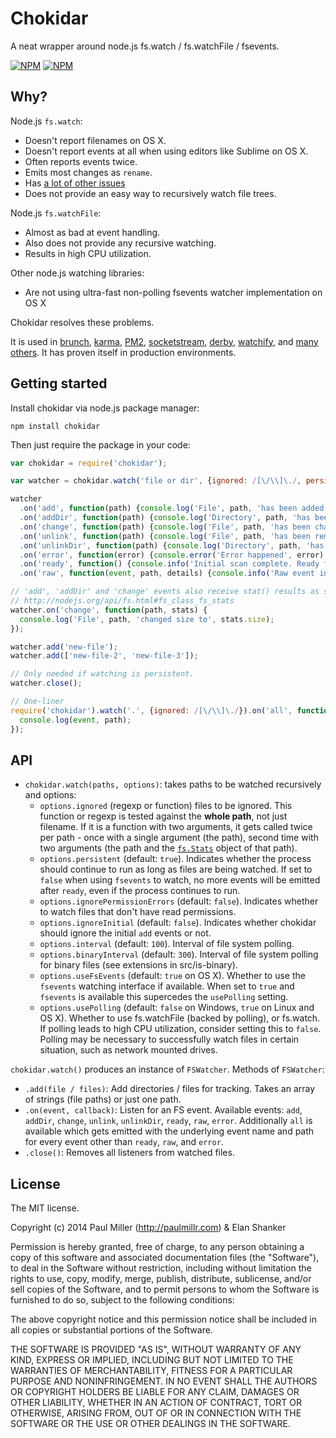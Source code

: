 # Chokidar
A neat wrapper around node.js fs.watch / fs.watchFile / fsevents.

[![NPM](https://nodei.co/npm-dl/chokidar.png)](https://nodei.co/npm/chokidar/)
[![NPM](https://nodei.co/npm/chokidar.png?downloads=true&downloadRank=true&stars=true)](https://nodei.co/npm/chokidar/)

## Why?
Node.js `fs.watch`:

* Doesn't report filenames on OS X.
* Doesn't report events at all when using editors like Sublime on OS X.
* Often reports events twice.
* Emits most changes as `rename`.
* Has [a lot of other issues](https://github.com/joyent/node/search?q=fs.watch&type=Issues)
* Does not provide an easy way to recursively watch file trees.

Node.js `fs.watchFile`:

* Almost as bad at event handling.
* Also does not provide any recursive watching.
* Results in high CPU utilization.

Other node.js watching libraries:

* Are not using ultra-fast non-polling fsevents watcher implementation on OS X

Chokidar resolves these problems.

It is used in
[brunch](http://brunch.io),
[karma](http://karma-runner.github.io),
[PM2](https://github.com/Unitech/PM2),
[socketstream](http://www.socketstream.org), 
[derby](http://derbyjs.com/),
[watchify](https://github.com/substack/watchify),
and [many others](https://www.npmjs.org/browse/depended/chokidar/).
It has proven itself in production environments.

## Getting started
Install chokidar via node.js package manager:

    npm install chokidar

Then just require the package in your code:

```javascript
var chokidar = require('chokidar');

var watcher = chokidar.watch('file or dir', {ignored: /[\/\\]\./, persistent: true});

watcher
  .on('add', function(path) {console.log('File', path, 'has been added');})
  .on('addDir', function(path) {console.log('Directory', path, 'has been added');})
  .on('change', function(path) {console.log('File', path, 'has been changed');})
  .on('unlink', function(path) {console.log('File', path, 'has been removed');})
  .on('unlinkDir', function(path) {console.log('Directory', path, 'has been removed');})
  .on('error', function(error) {console.error('Error happened', error);})
  .on('ready', function() {console.info('Initial scan complete. Ready for changes.')})
  .on('raw', function(event, path, details) {console.info('Raw event info:', event, path, details)})

// 'add', 'addDir' and 'change' events also receive stat() results as second argument.
// http://nodejs.org/api/fs.html#fs_class_fs_stats
watcher.on('change', function(path, stats) {
  console.log('File', path, 'changed size to', stats.size);
});

watcher.add('new-file');
watcher.add(['new-file-2', 'new-file-3']);

// Only needed if watching is persistent.
watcher.close();

// One-liner
require('chokidar').watch('.', {ignored: /[\/\\]\./}).on('all', function(event, path) {
  console.log(event, path);
});

```

## API
* `chokidar.watch(paths, options)`: takes paths to be watched recursively and options:
    * `options.ignored` (regexp or function) files to be ignored.
      This function or regexp is tested against the **whole path**,
      not just filename. If it is a function with two arguments, it gets called
      twice per path - once with a single argument (the path), second time with
      two arguments (the path and the [`fs.Stats`](http://nodejs.org/api/fs.html#fs_class_fs_stats)
      object of that path).
    * `options.persistent` (default: `true`). Indicates whether the process
    should continue to run as long as files are being watched. If set to
    `false` when using `fsevents` to watch, no more events will be emitted
    after `ready`, even if the process continues to run.
    * `options.ignorePermissionErrors` (default: `false`). Indicates
    whether to watch files that don't have read permissions.
    * `options.ignoreInitial` (default: `false`). Indicates whether chokidar
    should ignore the initial `add` events or not.
    * `options.interval` (default: `100`). Interval of file system polling.
    * `options.binaryInterval` (default: `300`). Interval of file system
    polling for binary files (see extensions in src/is-binary).
    * `options.useFsEvents` (default: `true` on OS X). Whether to use the
    `fsevents` watching interface if available. When set to `true` and 
    `fsevents` is available this supercedes the `usePolling` setting.
    * `options.usePolling` (default: `false` on Windows, `true` on Linux and OS X).
    Whether to use fs.watchFile (backed by polling), or fs.watch. If polling
    leads to high CPU utilization, consider setting this to `false`. Polling
    may be necessary to successfully watch files in certain situation, such as
    network mounted drives.

`chokidar.watch()` produces an instance of `FSWatcher`. Methods of `FSWatcher`:

* `.add(file / files)`: Add directories / files for tracking.
Takes an array of strings (file paths) or just one path.
* `.on(event, callback)`: Listen for an FS event.
Available events: `add`, `addDir`, `change`, `unlink`, `unlinkDir`, `ready`, `raw`, `error`.
Additionally `all` is available which gets emitted with the underlying event name
and path for every event other than `ready`, `raw`, and `error`.
* `.close()`: Removes all listeners from watched files.

## License
The MIT license.

Copyright (c) 2014 Paul Miller (http://paulmillr.com) & Elan Shanker

Permission is hereby granted, free of charge, to any person obtaining a copy of
this software and associated documentation files (the "Software"), to deal in
the Software without restriction, including without limitation the rights to
use, copy, modify, merge, publish, distribute, sublicense, and/or sell copies
of the Software, and to permit persons to whom the Software is furnished to do
so, subject to the following conditions:

The above copyright notice and this permission notice shall be included in all
copies or substantial portions of the Software.

THE SOFTWARE IS PROVIDED "AS IS", WITHOUT WARRANTY OF ANY KIND, EXPRESS OR
IMPLIED, INCLUDING BUT NOT LIMITED TO THE WARRANTIES OF MERCHANTABILITY,
FITNESS FOR A PARTICULAR PURPOSE AND NONINFRINGEMENT. IN NO EVENT SHALL THE
AUTHORS OR COPYRIGHT HOLDERS BE LIABLE FOR ANY CLAIM, DAMAGES OR OTHER
LIABILITY, WHETHER IN AN ACTION OF CONTRACT, TORT OR OTHERWISE, ARISING FROM,
OUT OF OR IN CONNECTION WITH THE SOFTWARE OR THE USE OR OTHER DEALINGS IN THE
SOFTWARE.

